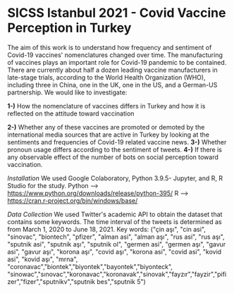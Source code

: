# SICSS Istanbul 2021 - Covid Vaccine Perception in Turkey 
The aim of this work is to understand how frequency and sentiment of Covid-19 vaccines' nomenclatures changed over time.
The manufacturing of vaccines plays an important role for Covid-19 pandemic to be contained. There are currently about half a dozen leading vaccine manufacturers in late-stage trials, according to the World Health Organization (WHO), including three in China, one in the UK, one in the US, and a German-US partnership. We would like to investigate:

**1-)** How the nomenclature of vaccines differs in Turkey and how it is reflected on the attitude toward vaccination

**2-)** Whether any of these vaccines are promoted or demoted by the international media sources that are active in Turkey by looking at the sentiments and frequencies of Covid-19 related vaccine news.
**3-)** Whether pronoun usage differs according to the sentiment of tweets.
**4-)** If there is any observable effect of the number of bots on social perception toward vaccination.

*Installation*
We used Google Colaboratory, Python 3.9.5- Jupyter, and R, R Studio for the study.
Python --> https://www.python.org/downloads/release/python-395/
R --> https://cran.r-project.org/bin/windows/base/

 *Data Collection*
 We used Twitter's academic API to obtain the dataset that contains some keywords.
 The time interval of the tweets is determined as from March 1, 2020 to June 18, 2021.
 Key words: 
 ("çin aşı", "cin asi", "sinovac", "biontech", "pfizer", "alman asi", "alman aşı", "rus asi", "rus aşı", 
 "sputnik asi", "sputnik aşı", "sputnik ol", "germen asi", "germen aşı", "gavur asi", "gavur aşı", "korona aşı", 
 "covid aşı", "korona asi", "covid asi", "kovid asi", "kovid aşı", "mrna", "coronavac","biontek","biyontek","bayontek","biyonteck", 
 "sinowac","sınovac","koronavac","koronavak","sinovak","fayzır","fayzir","pifizer","fizer","sputnikv","sputnik bes","sputnik 5")
 
